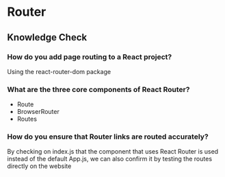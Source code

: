 # Router

## Knowledge Check

### How do you add page routing to a React project?

Using the react-router-dom package

### What are the three core components of React Router?

- Route
- BrowserRouter
- Routes

### How do you ensure that Router links are routed accurately?

By checking on index.js that the component that uses React Router is used instead of the default App.js, we can also confirm it by testing the routes directly on the website